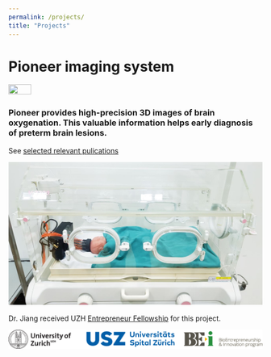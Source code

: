 ```yaml
---
permalink: /projects/
title: "Projects"
---
```

# Pioneer imaging system
<img src="/assets/images/logo_pioneer.png" width="30%" height="30%">

### Pioneer provides high-precision 3D images of brain oxygenation. This valuable information helps early diagnosis of preterm brain lesions.  
See [selected relevant pulications]("/homepage/#selected-publications")


![pioneer](/assets/images/pioneer_icu.jpg)
<span style="font-family:Lato; font-size:20px;">

Dr. Jiang received UZH [Entrepreneur Fellowship](https://innovation.uzh.ch/en/stories/fellows/Jiang-Jingjing.html) for this project. 
</span>

![sponsors](/assets/images/uzh_usz_bei_LOGOs_combined.png)